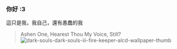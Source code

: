 ### 你好 :3    

這只是我，我自己，還有愚蠢的我

> Ashen One, Hearest Thou My Voice, Still?
![dark-souls-dark-souls-iii-fire-keeper-alcd-wallpaper-thumb](https://github.com/user-attachments/assets/bdd984da-5d71-4f48-b14d-0eb8f8082b4d)
